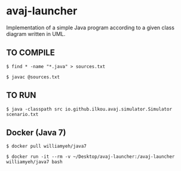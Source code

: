# avaj-launcher

Implementation of a simple Java program according to a given class diagram written in UML.

## TO COMPILE

`
$ find * -name "*.java" > sources.txt
`

`
$ javac @sources.txt
`

## TO RUN

`
$ java -classpath src io.github.ilkou.avaj.simulator.Simulator scenario.txt
`

## Docker (Java 7)

`
$ docker pull williamyeh/java7
`

`
$ docker run -it --rm -v ~/Desktop/avaj-launcher:/avaj-launcher williamyeh/java7 bash
`


